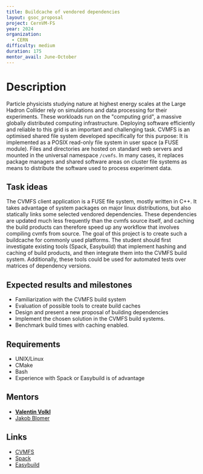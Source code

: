 ```yaml
---
title: Buildcache of vendored dependencies
layout: gsoc_proposal
project: CernVM-FS
year: 2024
organization:
  - CERN
difficulty: medium
duration: 175
mentor_avail: June-October
---
```


# Description

Particle physicists studying nature at highest energy scales at the Large Hadron Collider rely on simulations and data processing for their experiments.
These workloads run on the "computing grid", a massive globally distributed computing infrastructure.
Deploying software efficiently and reliable to this grid is an important and challenging task.
CVMFS is an optimised shared file system developed specifically for this purpose: It is implemented as a POSIX read-only file system in user space (a FUSE module).
Files and directories are hosted on standard web servers and mounted in the universal namespace `/cvmfs`.
In many cases, it replaces package managers and shared software areas on cluster file systems as means to distribute the software used to process experiment data.

## Task ideas


The CVMFS client application is a FUSE file system, mostly written in C++.
It takes advantage of system packages on major linux distributions, but also statically links some selected vendored dependencies.
These dependencies are updated much less frequently than the cvmfs source itself, and caching the build products can therefore speed up any workflow that involves compiling cvmfs from source. The goal of this project is to create such a buildcache for commonly used platforms.
The student should first investigate existing tools (Spack, Easybuild) that implement hashing and caching of build products, and then integrate them into the CVMFS build system.
Additionally, these tools could be used for automated tests over matrices of dependency versions.




## Expected results and milestones

 * Familiarization with the CVMFS build system
 * Evaluation of possible tools to create build caches
 * Design and present a new proposal of building dependencies
 * Implement the chosen solution in the CVMFS build systems.
 * Benchmark build times with caching enabled.


## Requirements

 * UNIX/Linux
 * CMake
 * Bash
 * Experience with Spack or Easybuild is of advantage


## Mentors

 * **[Valentin Volkl](mailto:valentin.volkl@cern.ch)**
 * [Jakob Blomer](mailto:jakob.blomer@cern.ch)


## Links

 * [CVMFS](https://cernvm.cern.ch/fs/)
 * [Spack](https://spack.io)
 * [Easybuild](https://docs.easybuild.io/)

